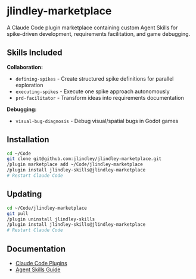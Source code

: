 # jlindley-marketplace

A Claude Code plugin marketplace containing custom Agent Skills for spike-driven development, requirements facilitation, and game debugging.

## Skills Included

**Collaboration:**
- `defining-spikes` - Create structured spike definitions for parallel exploration
- `executing-spikes` - Execute one spike approach autonomously
- `prd-facilitator` - Transform ideas into requirements documentation

**Debugging:**
- `visual-bug-diagnosis` - Debug visual/spatial bugs in Godot games

## Installation

```bash
cd ~/Code
git clone git@github.com:jlindley/jlindley-marketplace.git
/plugin marketplace add ~/Code/jlindley-marketplace
/plugin install jlindley-skills@jlindley-marketplace
# Restart Claude Code
```

## Updating

```bash
cd ~/Code/jlindley-marketplace
git pull
/plugin uninstall jlindley-skills
/plugin install jlindley-skills@jlindley-marketplace
# Restart Claude Code
```

## Documentation

- [Claude Code Plugins](https://docs.claude.com/en/docs/claude-code/plugins)
- [Agent Skills Guide](https://docs.claude.com/en/docs/claude-code/skills)
